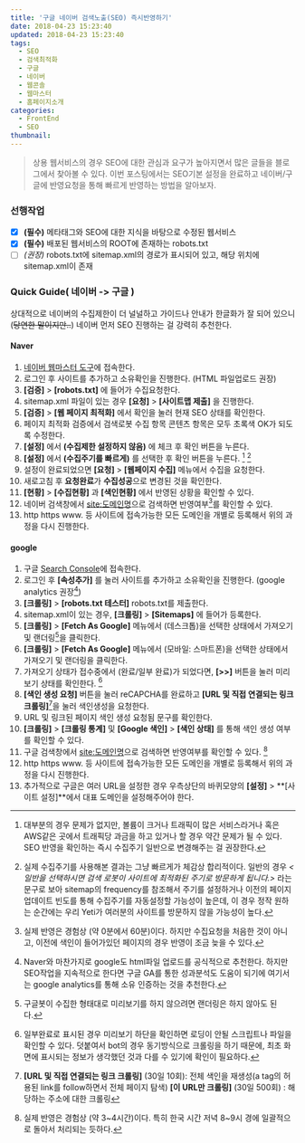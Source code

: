 ```yaml
---
title: '구글 네이버 검색노출(SEO) 즉시반영하기'
date: 2018-04-23 15:23:40
updated: 2018-04-23 15:23:40
tags:
  - SEO
  - 검색최적화
  - 구글
  - 네이버
  - 웹콘솔
  - 웹마스터
  - 홈페이지소개
categories:
  - FrontEnd
  - SEO
thumbnail:
---
```


> 상용 웹서비스의 경우 SEO에 대한 관심과 요구가 높아지면서 많은 글들을 블로그에서 찾아볼 수 있다.
> 이번 포스팅에서는 SEO기본 설정을 완료하고 네이버/구글에 반영요청을 통해 빠르게 반영하는 방법을 알아보자.

### 선행작업
- [x] **(필수)** 메타태그와 SEO에 대한 지식을 바탕으로 수정된 웹서비스
- [x] **(필수)** 배포된 웹서비스의 ROOT에 존재하는 robots.txt
- [ ] *(권장)* robots.txt에 sitemap.xml의 경로가 표시되어 있고, 해당 위치에 sitemap.xml이 존재

### Quick Guide( 네이버 -> 구글 )
상대적으로 네이버의 수집제한이 더 널널하고 가이드나 안내가 한글화가 잘 되어 있으니 (~~당연한 말이지만..~~)
네이버 먼저 SEO 진행하는 걸 강력히 추천한다.

#### Naver
1. [네이버 웹마스터 도구](http://webmastertool.naver.com/board/main.naver)에 접속한다.
2. 로그인 후 사이트를 추가하고 소유확인을 진행한다. (HTML 파일업로드 권장)
3. **[검증]** > **[robots.txt]** 에 들어가 수집요청한다.
4. sitemap.xml 파일이 있는 경우 **[요청]** > **[사이트맵 제출]** 을 진행한다.
5. **[검증]** > **[웹 페이지 최적화]** 에서 확인을 눌러 현재 SEO 상태를 확인한다.
6. 페이지 최적화 검증에서 검색로봇 수집 항목 콘텐츠 항목은 모두 초록색 OK가 되도록 수정한다.
7. **[설정]** 에서 **(수집제한 설정하지 않음)** 에 체크 후 확인 버튼을 누른다.
8. **[설정]** 에서 **(수집주기를 빠르게)** 를 선택한 후 확인 버튼을 누른다. [^1] [^2]
9. 설정이 완료되었으면 **[요청]** > **[웹페이지 수집]** 메뉴에서 수집을 요청한다.
10. 새로고침 후 **요청완료**가 **수집성공**으로 변경된 것을 확인한다.
11. **[현황]** > **[수집현황]** 과 **[색인현황]** 에서 반영된 상황을 확인할 수 있다.
12. 네이버 검색창에서 [site:도메인명](https://search.naver.com/search.naver?query=site%3A도메인명)으로 검색하면 반영여부[^3]를 확인할 수 있다.
13. http https www. 등 사이트에 접속가능한 모든 도메인을 개별로 등록해서 위의 과정을 다시 진행한다.

#### google
1. 구글 [Search Console](https://www.google.com/webmasters/tools/home?hl=ko)에 접속한다.
2. 로그인 후 **[속성추가]** 를 눌러 사이트를 추가하고 소유확인을 진행한다. (google analytics 권장[^4])
3. **[크롤링]** > **[robots.txt 테스터]** robots.txt를 제출한다.
4. sitemap.xml이 있는 경우, **[크롤링]** > **[Sitemaps]** 에 들어가 등록한다.
5. **[크롤링]** > **[Fetch As Google]** 메뉴에서 (데스크톱)을 선택한 상태에서 가져오기 및 랜더링[^5]을 클릭한다.
6. **[크롤링]** > **[Fetch As Google]** 메뉴에서 (모바일: 스마트폰)을 선택한 상태에서 가져오기 및 랜더링을 클릭한다.
7. 가져오기 상태가 접수중에서 (완료/일부 완료)가 되었다면, **[>>]** 버튼을 눌러 미리보기 상태를 확인한다. [^6]
8. **[색인 생성 요청]** 버튼을 눌러 reCAPCHA를 완료하고 **[URL 및 직접 연결되는 링크 크롤링]**[^7]을 눌러 색인생성을 요청한다.
9. URL 및 링크된 페이지 색인 생성 요청됨 문구를 확인한다.
10.  **[크롤링]** > **[크롤링 통계]** 및 **[Google 색인]** > **[색인 상태]** 를 통해 색인 생성 여부를 확인할 수 있다.
11. 구글 검색창에서 [site:도메인명](https://www.google.co.kr/search?newwindow=1&ei=75jqWsiRKILH0ATszb24Dw&q=site%3A&oq=site%3A&gs_l=psy-ab.3..35i39k1l2j0i20i263k1j0l7.392180.394349.0.394698.11.10.1.0.0.0.120.644.2j4.7.0....0...1.1j4.64.psy-ab..3.8.737.6..0i131k1.91.df4mePBWwyI)으로 검색하면 반영여부를 확인할 수 있다. [^8]
12. http https www. 등 사이트에 접속가능한 모든 도메인을 개별로 등록해서 위의 과정을 다시 진행한다.
13. 추가적으로 구글은 여러 URL을 설정한 경우 우측상단의 바퀴모양의 **[설정]** > **[사이트 설정]**에서 대표 도메인을 설정해주어야 한다.


[^1]:대부분의 경우 문제가 없지만, 볼륨이 크거나 트래픽이 많은 서비스라거나 혹은 AWS같은 곳에서 트래픽당 과금을 하고 있거나 할 경우 약간 문제가 될 수 있다. SEO 반영을 확인하는 즉시 수집주기 일반으로 변경해주는 걸 권장한다.
[^2]:실제 수집주기를 사용해본 결과는 그냥 빠르게가 체감상 합리적이다. 일반의 경우 *<일반을 선택하시면 검색 로봇이 사이트에 최적화된 주기로 방문하게 됩니다.>* 라는 문구로 보아 sitemap의 frequency를 참조해서 주기를 설정하거나 이전의 페이지 업데이트 빈도를 통해 수집주기를 자동설정할 가능성이 높은데, 이 경우 정작 원하는 순간에는 우리 Yeti가 여러분의 사이트를 방문하지 않을 가능성이 높다.
[^3]:실제 반영은 경험상 (약 0분에서 60분)이다. 하지만 수집요청을 처음한 것이 아니고, 이전에 색인이 들어가있던 페이지의 경우 반영이 조금 늦을 수 있다.
[^4]:Naver와 마찬가지로 google도 html파일 업로드를 공식적으로 추천한다. 하지만 SEO작업을 지속적으로 한다면 구글 GA를 통한 성과분석도 도움이 되기에 여기서는 google analytics를 통해 소유 인증하는 것을 추천한다.
[^5]:구글봇이 수집한 형태대로 미리보기를 하지 않으려면 랜더링은 하지 않아도 된다.
[^6]:일부완료로 표시된 경우 미리보기 하단을 확인하면 로딩이 안될 스크립트나 파일을 확인할 수 있다. 덧붙여서 bot의 경우 동기방식으로 크롤링을 하기 때문에, 최초 화면에 표시되는 정보가 생각했던 것과 다를 수 있기에 확인이 필요하다.
[^7]:**[URL 및 직접 연결되는 링크 크롤링]** (30일 10회): 전체 색인을 재생성(a tag의 허용된 link를 follow하면서 전체 페이지 탐색)
**[이 URL만 크롤링]** (30일 500회) : 해당하는 주소에 대한 크롤링
[^8]:실제 반영은 경험상 (약 3~4시간)이다. 특히 한국 시간 저녁 8~9시 경에 일괄적으로 돌아서 처리되는 듯하다.
